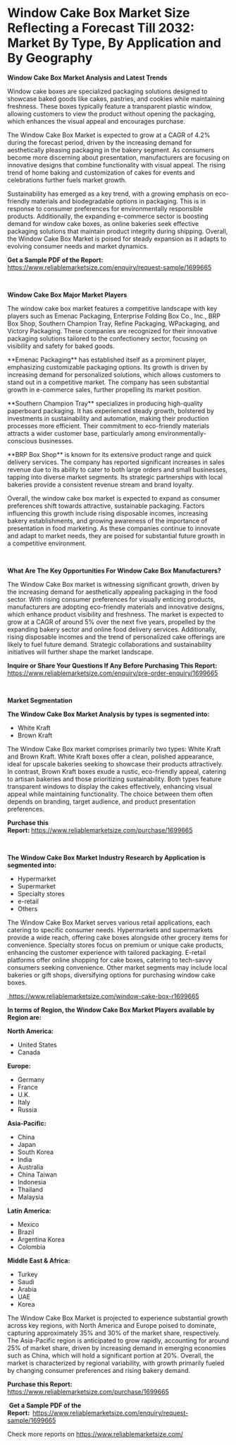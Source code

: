 <p><h1>Window Cake Box Market Size Reflecting a Forecast Till 2032: Market By Type, By Application and By Geography</h1></p><p><strong>Window Cake Box Market Analysis and Latest Trends</strong></p>
<p><p>Window cake boxes are specialized packaging solutions designed to showcase baked goods like cakes, pastries, and cookies while maintaining freshness. These boxes typically feature a transparent plastic window, allowing customers to view the product without opening the packaging, which enhances the visual appeal and encourages purchase.</p><p>The Window Cake Box Market is expected to grow at a CAGR of 4.2% during the forecast period, driven by the increasing demand for aesthetically pleasing packaging in the bakery segment. As consumers become more discerning about presentation, manufacturers are focusing on innovative designs that combine functionality with visual appeal. The rising trend of home baking and customization of cakes for events and celebrations further fuels market growth.</p><p>Sustainability has emerged as a key trend, with a growing emphasis on eco-friendly materials and biodegradable options in packaging. This is in response to consumer preferences for environmentally responsible products. Additionally, the expanding e-commerce sector is boosting demand for window cake boxes, as online bakeries seek effective packaging solutions that maintain product integrity during shipping. Overall, the Window Cake Box Market is poised for steady expansion as it adapts to evolving consumer needs and market dynamics.</p></p>
<p><strong>Get a Sample PDF of the Report:&nbsp;</strong> <a href="https://www.reliablemarketsize.com/enquiry/request-sample/1699665?utm_campaign=3092&utm_medium=2&utm_source=Github&utm_content=ia&utm_term=27032025&utm_id=window-cake-box">https://www.reliablemarketsize.com/enquiry/request-sample/1699665</a></p>
<p>&nbsp;</p>
<p><strong>Window Cake Box Major Market Players</strong></p>
<p><p>The window cake box market features a competitive landscape with key players such as Emenac Packaging, Enterprise Folding Box Co., Inc., BRP Box Shop, Southern Champion Tray, Refine Packaging, WPackaging, and Victory Packaging. These companies are recognized for their innovative packaging solutions tailored to the confectionery sector, focusing on visibility and safety for baked goods.</p><p>**Emenac Packaging** has established itself as a prominent player, emphasizing customizable packaging options. Its growth is driven by increasing demand for personalized solutions, which allows customers to stand out in a competitive market. The company has seen substantial growth in e-commerce sales, further propelling its market position.</p><p>**Southern Champion Tray** specializes in producing high-quality paperboard packaging. It has experienced steady growth, bolstered by investments in sustainability and automation, making their production processes more efficient. Their commitment to eco-friendly materials attracts a wider customer base, particularly among environmentally-conscious businesses.</p><p>**BRP Box Shop** is known for its extensive product range and quick delivery services. The company has reported significant increases in sales revenue due to its ability to cater to both large orders and small businesses, tapping into diverse market segments. Its strategic partnerships with local bakeries provide a consistent revenue stream and brand loyalty.</p><p>Overall, the window cake box market is expected to expand as consumer preferences shift towards attractive, sustainable packaging. Factors influencing this growth include rising disposable incomes, increasing bakery establishments, and growing awareness of the importance of presentation in food marketing. As these companies continue to innovate and adapt to market needs, they are poised for substantial future growth in a competitive environment.</p></p>
<p>&nbsp;</p>
<p><strong>What Are The Key Opportunities For Window Cake Box Manufacturers?</strong></p>
<p><p>The Window Cake Box market is witnessing significant growth, driven by the increasing demand for aesthetically appealing packaging in the food sector. With rising consumer preferences for visually enticing products, manufacturers are adopting eco-friendly materials and innovative designs, which enhance product visibility and freshness. The market is expected to grow at a CAGR of around 5% over the next five years, propelled by the expanding bakery sector and online food delivery services. Additionally, rising disposable incomes and the trend of personalized cake offerings are likely to fuel future demand. Strategic collaborations and sustainability initiatives will further shape the market landscape.</p></p>
<p><strong>Inquire or Share Your Questions If Any Before Purchasing This Report:</strong> <a href="https://www.reliablemarketsize.com/enquiry/pre-order-enquiry/1699665?utm_campaign=3092&utm_medium=2&utm_source=Github&utm_content=ia&utm_term=27032025&utm_id=window-cake-box">https://www.reliablemarketsize.com/enquiry/pre-order-enquiry/1699665</a></p>
<p>&nbsp;</p>
<p><strong>Market Segmentation</strong></p>
<p><strong>The Window Cake Box Market Analysis by types is segmented into:</strong></p>
<p><ul><li>White Kraft</li><li>Brown Kraft</li></ul></p>
<p><p>The Window Cake Box market comprises primarily two types: White Kraft and Brown Kraft. White Kraft boxes offer a clean, polished appearance, ideal for upscale bakeries seeking to showcase their products attractively. In contrast, Brown Kraft boxes exude a rustic, eco-friendly appeal, catering to artisan bakeries and those prioritizing sustainability. Both types feature transparent windows to display the cakes effectively, enhancing visual appeal while maintaining functionality. The choice between them often depends on branding, target audience, and product presentation preferences.</p></p>
<p><strong>Purchase this Report:&nbsp;</strong><a href="https://www.reliablemarketsize.com/purchase/1699665?utm_campaign=3092&utm_medium=2&utm_source=Github&utm_content=ia&utm_term=27032025&utm_id=window-cake-box">https://www.reliablemarketsize.com/purchase/1699665</a></p>
<p>&nbsp;</p>
<p><strong>The Window Cake Box Market Industry Research by Application is segmented into:</strong></p>
<p><ul><li>Hypermarket</li><li>Supermarket</li><li>Specialty stores</li><li>e-retail</li><li>Others</li></ul></p>
<p><p>The Window Cake Box Market serves various retail applications, each catering to specific consumer needs. Hypermarkets and supermarkets provide a wide reach, offering cake boxes alongside other grocery items for convenience. Specialty stores focus on premium or unique cake products, enhancing the customer experience with tailored packaging. E-retail platforms offer online shopping for cake boxes, catering to tech-savvy consumers seeking convenience. Other market segments may include local bakeries or gift shops, diversifying options for purchasing window cake boxes.</p></p>
<p><a href="https://www.reliablemarketsize.com/window-cake-box-r1699665?utm_campaign=3092&utm_medium=2&utm_source=Github&utm_content=ia&utm_term=27032025&utm_id=window-cake-box">&nbsp;https://www.reliablemarketsize.com/window-cake-box-r1699665</a></p>
<p><strong>In terms of Region, the Window Cake Box Market Players available by Region are:</strong></p>
<p>
    <p> <strong> North America: </strong>
        <ul>
            <li>United States</li>
            <li>Canada</li>
        </ul>
        </p> 
    <p> <strong> Europe: </strong>
        <ul>
            <li>Germany</li>
            <li>France</li>
            <li>U.K.</li>
            <li>Italy</li>
            <li>Russia</li>
        </ul>
        </p> 
    <p> <strong> Asia-Pacific: </strong>
        <ul>
            <li>China</li>
            <li>Japan</li>
            <li>South Korea</li>
            <li>India</li>
            <li>Australia</li>
            <li>China Taiwan</li>
            <li>Indonesia</li>
            <li>Thailand</li>
            <li>Malaysia</li>
        </ul>
        </p> 
    <p> <strong> Latin America: </strong>
        <ul>
            <li>Mexico</li>
            <li>Brazil</li>
            <li>Argentina Korea</li>
            <li>Colombia</li>
        </ul>
        </p> 
    <p> <strong> Middle East & Africa: </strong>
        <ul>
            <li>Turkey</li>
            <li>Saudi</li>
            <li>Arabia</li>
            <li>UAE</li>
            <li>Korea</li>
        </ul>
    </p>
    </p>
<p><p>The Window Cake Box Market is projected to experience substantial growth across key regions, with North America and Europe poised to dominate, capturing approximately 35% and 30% of the market share, respectively. The Asia-Pacific region is anticipated to grow rapidly, accounting for around 25% of market share, driven by increasing demand in emerging economies such as China, which will hold a significant portion at 20%. Overall, the market is characterized by regional variability, with growth primarily fueled by changing consumer preferences and rising bakery demand.</p></p>
<p><strong>Purchase this Report: </strong><a href="https://www.reliablemarketsize.com/purchase/1699665?utm_campaign=3092&utm_medium=2&utm_source=Github&utm_content=ia&utm_term=27032025&utm_id=window-cake-box">https://www.reliablemarketsize.com/purchase/1699665</a></p>
<p>&nbsp;<strong>Get a Sample PDF of the Report:&nbsp;&nbsp;</strong><a href="https://www.reliablemarketsize.com/enquiry/request-sample/1699665?utm_campaign=3092&utm_medium=2&utm_source=Github&utm_content=ia&utm_term=27032025&utm_id=window-cake-box">https://www.reliablemarketsize.com/enquiry/request-sample/1699665</a></p>
<p><strong></strong></p>
<p>Check more reports on <a href="https://www.reliablemarketsize.com/?utm_campaign=3092&utm_medium=2&utm_source=Github&utm_content=ia&utm_term=27032025&utm_id=window-cake-box">https://www.reliablemarketsize.com/</a></p>